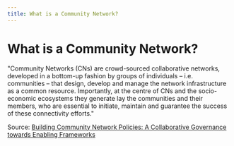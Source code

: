 ```yaml
---
title: What is a Community Network?
---
```


# What is a Community Network?
"Community Networks (CNs) are crowd-sourced collaborative networks, developed in a bottom-up fashion by groups of individuals – i.e. communities – that design, develop and manage the network infrastructure as a common resource. Importantly, at the centre of CNs and the socio-economic ecosystems they generate lay the communities and their members, who are essential to initiate, maintain and guarantee the success of these connectivity efforts."

Source: [Building Community Network Policies: A Collaborative Governance towards Enabling Frameworks](https://comconnectivity.org/building-community-networks-a-collaborative-governance-towards-enabling-frameworks/)